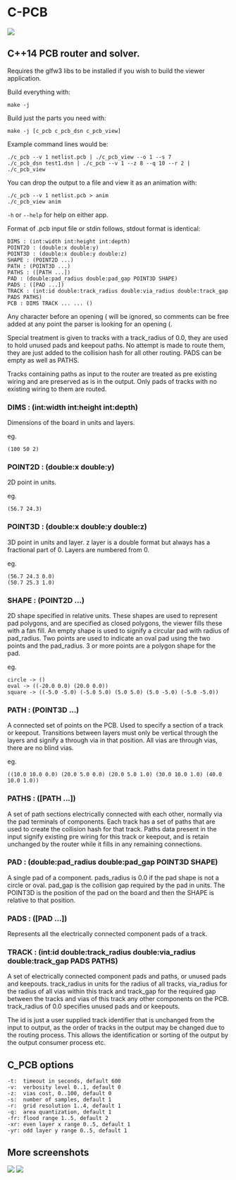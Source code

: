 # C-PCB

![](./test3.png)

## C++14 PCB router and solver.

Requires the glfw3 libs to be installed if you wish to build the viewer
application.

Build everything with:

```
make -j
```

Build just the parts you need with:

```
make -j [c_pcb c_pcb_dsn c_pcb_view]
```

Example command lines would be:

```
./c_pcb --v 1 netlist.pcb | ./c_pcb_view --o 1 --s 7
./c_pcb_dsn test1.dsn | ./c_pcb --v 1 --z 8 --q 10 --r 2 | ./c_pcb_view
```

You can drop the output to a file and view it as an animation with:

```
./c_pcb --v 1 netlist.pcb > anim
./c_pcb_view anim
```

`-h` or `--help` for help on either app.

Format of .pcb input file or stdin follows, stdout format is identical:

```
DIMS : (int:width int:height int:depth)
POINT2D : (double:x double:y)
POINT3D : (double:x double:y double:z)
SHAPE : (POINT2D ...)
PATH : (POINT3D ...)
PATHS : ([PATH ...])
PAD : (double:pad_radius double:pad_gap POINT3D SHAPE)
PADS : ([PAD ...])
TRACK : (int:id double:track_radius double:via_radius double:track_gap PADS PATHS)
PCB : DIMS TRACK ... ... ()
```

Any character before an opening ( will be ignored, so comments can be free
added at any point the parser is looking for an opening (.

Special treatment is given to tracks with a track_radius of 0.0, they are used
to hold unused pads and keepout paths. No attempt is made to route them, they
are just added to the collision hash for all other routing. PADS can be empty
as well as PATHS.

Tracks containing paths as input to the router are treated as pre existing
wiring and are preserved as is in the output. Only pads of tracks with no
existing wiring to them are routed.

### DIMS : (int:width int:height int:depth)

Dimensions of the board in units and layers.

eg.

```
(100 50 2)
```

### POINT2D : (double:x double:y)

2D point in units.

eg.

```
(56.7 24.3)
```

### POINT3D : (double:x double:y double:z)

3D point in units and layer. z layer is a double format but always has a
fractional part of 0. Layers are numbered from 0.

eg.

```
(56.7 24.3 0.0)
(50.7 25.3 1.0)
```

### SHAPE : (POINT2D ...)

2D shape specified in relative units. These shapes are used to represent pad
polygons, and are specified as closed polygons, the viewer fills these with a
fan fill. An empty shape is used to signify a circular pad with radius of
pad_radius. Two points are used to indicate an oval pad using the two points
and the pad_radius. 3 or more points are a polygon shape for the pad.

eg.

```
circle -> ()
oval -> ((-20.0 0.0) (20.0 0.0))
square -> ((-5.0 -5.0) (-5.0 5.0) (5.0 5.0) (5.0 -5.0) (-5.0 -5.0))
```

### PATH : (POINT3D ...)

A connected set of points on the PCB. Used to specify a section of a track or
keepout. Transitions between layers must only be vertical through the layers
and signify a through via in that position. All vias are through vias, there
are no blind vias.

eg.

```
((10.0 10.0 0.0) (20.0 5.0 0.0) (20.0 5.0 1.0) (30.0 10.0 1.0) (40.0 10.0 1.0))
```

### PATHS : ([PATH ...])

A set of path sections electrically connected with each other, normally via the
pad terminals of components. Each track has a set of paths that are used to
create the collision hash for that track. Paths data present in the input
signify existing pre wiring for this track or keepout, and is retain unchanged
by the router while it fills in any remaining connections.

### PAD : (double:pad_radius double:pad_gap POINT3D SHAPE)

A single pad of a component. pads_radius is 0.0 if the pad shape is not a
circle or oval. pad_gap is the collision gap required by the pad in units. The
POINT3D is the position of the pad on the board and then the SHAPE is relative
to that position.

### PADS : ([PAD ...])

Represents all the electrically connected component pads of a track.

### TRACK : (int:id double:track_radius double:via_radius double:track_gap PADS PATHS)

A set of electrically connected component pads and paths, or unused pads and
keepouts. track_radius in units for the radius of all tracks, via_radius for
the radius of all vias within this track and track_gap for the required gap
between the tracks and vias of this track any other components on the PCB.
track_radius of 0.0 specifies unused pads and or keepouts.

The id is just a user supplied track identifier that is unchanged from the
input to output, as the order of tracks in the output may be changed due to the
routing process. This allows the identification or sorting of the output by the
output consumer process etc.

## C_PCB options

```
-t:  timeout in seconds, default 600
-v:  verbosity level 0..1, default 0
-z:  vias cost, 0..100, default 0
-s:  number of samples, default 1
-r:  grid resolution 1..4, default 1
-q:  area quantization, default 1
-fr: flood range 1..5, default 2
-xr: even layer x range 0..5, default 1
-yr: odd layer y range 0..5, default 1
```

## More screenshots
![](./test5.png)
![](./test1.png)
